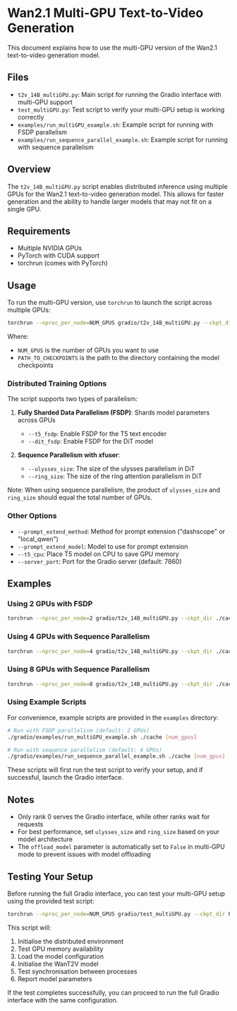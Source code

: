 # Wan2.1 Multi-GPU Text-to-Video Generation

This document explains how to use the multi-GPU version of the Wan2.1 text-to-video generation model.

## Files

- `t2v_14B_multiGPU.py`: Main script for running the Gradio interface with multi-GPU support
- `test_multiGPU.py`: Test script to verify your multi-GPU setup is working correctly
- `examples/run_multiGPU_example.sh`: Example script for running with FSDP parallelism
- `examples/run_sequence_parallel_example.sh`: Example script for running with sequence parallelism

## Overview

The `t2v_14B_multiGPU.py` script enables distributed inference using multiple GPUs for the Wan2.1 text-to-video generation model. This allows for faster generation and the ability to handle larger models that may not fit on a single GPU.

## Requirements

- Multiple NVIDIA GPUs
- PyTorch with CUDA support
- torchrun (comes with PyTorch)

## Usage

To run the multi-GPU version, use `torchrun` to launch the script across multiple GPUs:

```bash
torchrun --nproc_per_node=NUM_GPUS gradio/t2v_14B_multiGPU.py --ckpt_dir PATH_TO_CHECKPOINTS [options]
```

Where:

- `NUM_GPUS` is the number of GPUs you want to use
- `PATH_TO_CHECKPOINTS` is the path to the directory containing the model checkpoints

### Distributed Training Options

The script supports two types of parallelism:

1. **Fully Sharded Data Parallelism (FSDP)**: Shards model parameters across GPUs
   - `--t5_fsdp`: Enable FSDP for the T5 text encoder
   - `--dit_fsdp`: Enable FSDP for the DiT model

2. **Sequence Parallelism with xfuser**:
   - `--ulysses_size`: The size of the ulysses parallelism in DiT
   - `--ring_size`: The size of the ring attention parallelism in DiT

Note: When using sequence parallelism, the product of `ulysses_size` and `ring_size` should equal the total number of GPUs.

### Other Options

- `--prompt_extend_method`: Method for prompt extension ("dashscope" or "local_qwen")
- `--prompt_extend_model`: Model to use for prompt extension
- `--t5_cpu`: Place T5 model on CPU to save GPU memory
- `--server_port`: Port for the Gradio server (default: 7860)

## Examples

### Using 2 GPUs with FSDP

```bash
torchrun --nproc_per_node=2 gradio/t2v_14B_multiGPU.py --ckpt_dir ./cache --t5_fsdp --dit_fsdp
```

### Using 4 GPUs with Sequence Parallelism

```bash
torchrun --nproc_per_node=4 gradio/t2v_14B_multiGPU.py --ckpt_dir ./cache --ulysses_size=2 --ring_size=2
```

### Using 8 GPUs with Sequence Parallelism

```bash
torchrun --nproc_per_node=8 gradio/t2v_14B_multiGPU.py --ckpt_dir ./cache --ulysses_size=4 --ring_size=2
```

### Using Example Scripts

For convenience, example scripts are provided in the `examples` directory:

```bash
# Run with FSDP parallelism (default: 2 GPUs)
./gradio/examples/run_multiGPU_example.sh ./cache [num_gpus]

# Run with sequence parallelism (default: 4 GPUs)
./gradio/examples/run_sequence_parallel_example.sh ./cache [num_gpus]
```

These scripts will first run the test script to verify your setup, and if successful, launch the Gradio interface.

## Notes

- Only rank 0 serves the Gradio interface, while other ranks wait for requests
- For best performance, set `ulysses_size` and `ring_size` based on your model architecture
- The `offload_model` parameter is automatically set to `False` in multi-GPU mode to prevent issues with model offloading

## Testing Your Setup

Before running the full Gradio interface, you can test your multi-GPU setup using the provided test script:

```bash
torchrun --nproc_per_node=NUM_GPUS gradio/test_multiGPU.py --ckpt_dir PATH_TO_CHECKPOINTS [options]
```

This script will:

1. Initialise the distributed environment
2. Test GPU memory availability
3. Load the model configuration
4. Initialise the WanT2V model
5. Test synchronisation between processes
6. Report model parameters

If the test completes successfully, you can proceed to run the full Gradio interface with the same configuration.
